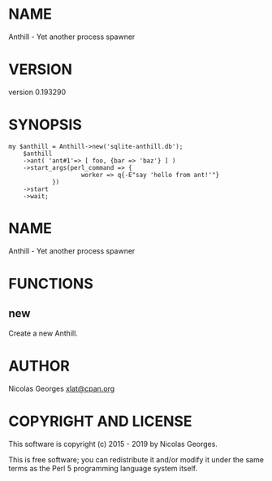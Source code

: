 # NAME

Anthill - Yet another process spawner

# VERSION

version 0.193290

# SYNOPSIS

    my $anthill = Anthill->new('sqlite-anthill.db');
        $anthill
        ->ant( 'ant#1'=> [ foo, {bar => 'baz'} ] )
        ->start_args(perl_command => {
                        worker => q{-E"say 'hello from ant!'"}
                })
        ->start
        ->wait;

# NAME

Anthill - Yet another process spawner

# FUNCTIONS

## new

Create a new Anthill.

# AUTHOR

Nicolas Georges <xlat@cpan.org>

# COPYRIGHT AND LICENSE

This software is copyright (c) 2015 - 2019 by Nicolas Georges.

This is free software; you can redistribute it and/or modify it under
the same terms as the Perl 5 programming language system itself.
